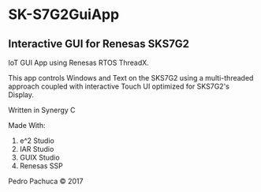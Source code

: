 # SK-S7G2GuiApp
## Interactive GUI for Renesas SKS7G2

IoT GUI App using Renesas RTOS ThreadX.

This app controls Windows and Text on the SKS7G2 using a multi-threaded approach coupled with interactive Touch UI optimized for SKS7G2's Display.

Written in Synergy C

Made With:
1. e^2 Studio
2. IAR Studio
3. GUIX Studio
4. Renesas SSP

Pedro Pachuca © 2017
